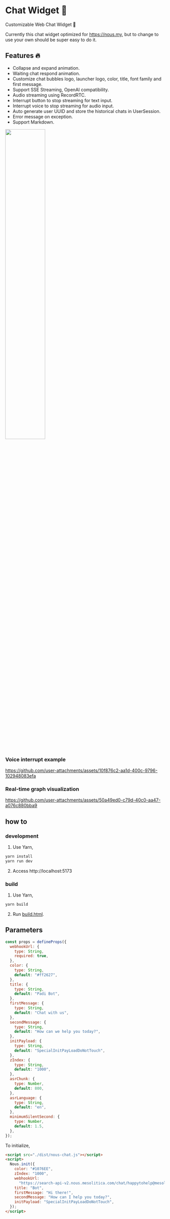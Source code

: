 # Chat Widget 💬

Customizable Web Chat Widget 💬

Currently this chat widget optimized for https://nous.my, but to change to use your own should be super easy to do it.

## Features 🔥

- Collapse and expand animation.
- Waiting chat respond animation.
- Customize chat bubbles logo, launcher logo, color, title, font family and first message.
- Support SSE Streaming, OpenAI compatibility.
- Audio streaming using RecordRTC.
- Interrupt button to stop streaming for text input.
- Interrupt voice to stop streaming for audio input.
- Auto generate user UUID and store the historical chats in UserSession.
- Error message on exception.
- Support Markdown.

<img src="img/hi-there.png" width="50%">

### Voice interrupt example

https://github.com/user-attachments/assets/10f876c2-aa1d-400c-9796-102948083efa

### Real-time graph visualization

https://github.com/user-attachments/assets/50a49ed0-c79d-40c0-aa47-a076c880bba9

## how to

### development

1. Use Yarn,

```bash
yarn install
yarn run dev
```

2. Access http://localhost:5173

### build

1. Use Yarn,

```bash
yarn build
```

2. Run [build.html](build.html).

## Parameters

```js
const props = defineProps({
  webhookUrl: {
    type: String,
    required: true,
  },
  color: {
    type: String,
    default: "#ff2627",
  },
  title: {
    type: String,
    default: "Padi Bot",
  },
  firstMessage: {
    type: String,
    default: "Chat with us",
  },
  secondMessage: {
    type: String,
    default: "How can we help you today?",
  },
  initPayload: {
    type: String,
    default: "SpecialInitPayLoadDoNotTouch",
  },
  zIndex: {
    type: String,
    default: "1000",
  },
  asrChunk: {
    type: Number,
    default: 800,
  },
  asrLanguage: {
    type: String,
    default: "en",
  },
  minimumSilentSecond: {
    type: Number,
    default: 1.5,
  },
});
```

To initialize,

```html
<script src="./dist/nous-chat.js"></script>
<script>
  Nous.init({
    color: "#1076EE",
    zIndex: "1000",
    webhookUrl:
      "https://search-api-v2.nous.mesolitica.com/chat/happytohelp@mesolitica.com/2968",
    title: "Bot",
    firstMessage: "Hi there!",
    secondMessage: "How can I help you today?",
    initPayload: "SpecialInitPayLoadDoNotTouch",
  });
</script>
```
